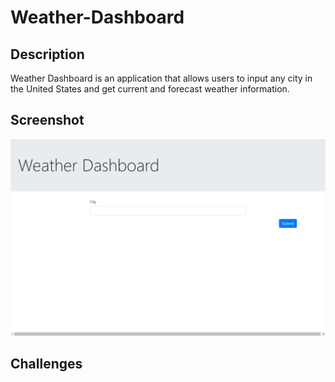 # Weather-Dashboard

## Description

Weather Dashboard is an application that allows users to input any city in the United States and get current and forecast weather information.

## Screenshot
<img src = "weatherDashboard.png">

## Challenges

